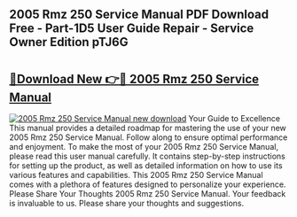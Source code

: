 ## 2005 Rmz 250 Service Manual PDF Download Free - Part-1D5 User Guide Repair - Service Owner Edition pTJ6G

# <h2><a href="http://bc29780.oget.top/?id=2005+Rmz+250+Service+Manual">🔗Download New 👉🔴 2005 Rmz 250 Service Manual</a></h2>

[![2005 Rmz 250 Service Manual new download](https://i.imgur.com/5g1atiW.png)](http://bc29780.oget.top/?id=2005+Rmz+250+Service+Manual)
Your Guide to Excellence This manual provides a detailed roadmap for mastering the use of your new 2005 Rmz 250 Service Manual. Follow along to ensure optimal performance and enjoyment. To make the most of your 2005 Rmz 250 Service Manual, please read this user manual carefully. It contains step-by-step instructions for setting up the product, as well as detailed information on how to use its various features and capabilities. This 2005 Rmz 250 Service Manual comes with a plethora of features designed to personalize your experience. Please Share Your Thoughts 2005 Rmz 250 Service Manual. Your feedback is invaluable to us. Please share your thoughts and suggestions.
